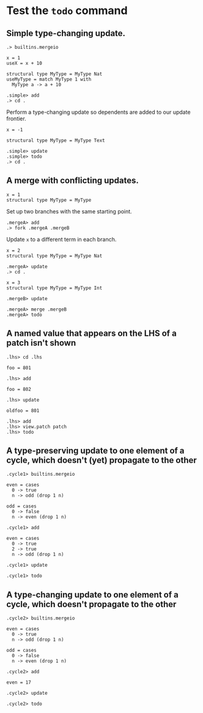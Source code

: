 # Test the `todo` command

## Simple type-changing update.

```ucm:hide
.> builtins.mergeio
```

```unison:hide
x = 1
useX = x + 10

structural type MyType = MyType Nat
useMyType = match MyType 1 with
  MyType a -> a + 10
```

```ucm:hide
.simple> add
.> cd .
```

Perform a type-changing update so dependents are added to our update frontier.

```unison:hide
x = -1

structural type MyType = MyType Text
```

```ucm:error
.simple> update
.simple> todo
.> cd .
```

## A merge with conflicting updates.

```unison:hide
x = 1
structural type MyType = MyType
```

Set up two branches with the same starting point.

```ucm:hide
.mergeA> add
.> fork .mergeA .mergeB
```

Update `x` to a different term in each branch.

```unison:hide
x = 2
structural type MyType = MyType Nat
```

```ucm:hide
.mergeA> update
.> cd .
```

```unison:hide
x = 3
structural type MyType = MyType Int
```

```ucm:hide
.mergeB> update
```

```ucm:error
.mergeA> merge .mergeB
.mergeA> todo
```

## A named value that appears on the LHS of a patch isn't shown

```ucm:hide
.lhs> cd .lhs
```

```unison
foo = 801
```

```ucm
.lhs> add
```

```unison
foo = 802
```

```ucm
.lhs> update
```

```unison
oldfoo = 801
```

```ucm
.lhs> add
.lhs> view.patch patch
.lhs> todo
```

## A type-preserving update to one element of a cycle, which doesn't (yet) propagate to the other

```ucm:hide
.cycle1> builtins.mergeio
```

```unison
even = cases
  0 -> true
  n -> odd (drop 1 n)

odd = cases
  0 -> false
  n -> even (drop 1 n)
```

```ucm
.cycle1> add
```

```unison
even = cases
  0 -> true
  2 -> true
  n -> odd (drop 1 n)
```

```ucm
.cycle1> update
```

```ucm:error
.cycle1> todo
```

## A type-changing update to one element of a cycle, which doesn't propagate to the other

```ucm:hide
.cycle2> builtins.mergeio
```

```unison
even = cases
  0 -> true
  n -> odd (drop 1 n)

odd = cases
  0 -> false
  n -> even (drop 1 n)
```

```ucm
.cycle2> add
```

```unison
even = 17
```

```ucm
.cycle2> update
```

```ucm:error
.cycle2> todo
```
